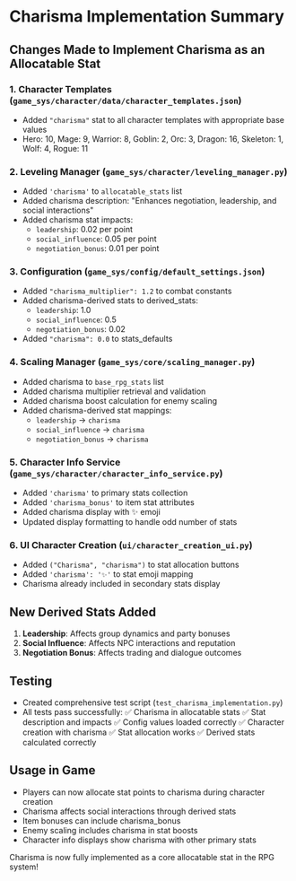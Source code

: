 # Charisma Implementation Summary

## Changes Made to Implement Charisma as an Allocatable Stat

### 1. Character Templates (`game_sys/character/data/character_templates.json`)
- Added `"charisma"` stat to all character templates with appropriate base values
- Hero: 10, Mage: 9, Warrior: 8, Goblin: 2, Orc: 3, Dragon: 16, Skeleton: 1, Wolf: 4, Rogue: 11

### 2. Leveling Manager (`game_sys/character/leveling_manager.py`)
- Added `'charisma'` to `allocatable_stats` list
- Added charisma description: "Enhances negotiation, leadership, and social interactions"
- Added charisma stat impacts:
  - `leadership`: 0.02 per point
  - `social_influence`: 0.05 per point
  - `negotiation_bonus`: 0.01 per point

### 3. Configuration (`game_sys/config/default_settings.json`)
- Added `"charisma_multiplier": 1.2` to combat constants
- Added charisma-derived stats to derived_stats:
  - `leadership`: 1.0
  - `social_influence`: 0.5
  - `negotiation_bonus`: 0.02
- Added `"charisma": 0.0` to stats_defaults

### 4. Scaling Manager (`game_sys/core/scaling_manager.py`)
- Added charisma to `base_rpg_stats` list
- Added charisma multiplier retrieval and validation
- Added charisma boost calculation for enemy scaling
- Added charisma-derived stat mappings:
  - `leadership` → `charisma`
  - `social_influence` → `charisma`
  - `negotiation_bonus` → `charisma`

### 5. Character Info Service (`game_sys/character/character_info_service.py`)
- Added `'charisma'` to primary stats collection
- Added `'charisma_bonus'` to item stat attributes
- Added charisma display with ✨ emoji
- Updated display formatting to handle odd number of stats

### 6. UI Character Creation (`ui/character_creation_ui.py`)
- Added `("Charisma", "charisma")` to stat allocation buttons
- Added `'charisma': '✨'` to stat emoji mapping
- Charisma already included in secondary stats display

## New Derived Stats Added
1. **Leadership**: Affects group dynamics and party bonuses
2. **Social Influence**: Affects NPC interactions and reputation
3. **Negotiation Bonus**: Affects trading and dialogue outcomes

## Testing
- Created comprehensive test script (`test_charisma_implementation.py`)
- All tests pass successfully:
  ✅ Charisma in allocatable stats
  ✅ Stat description and impacts
  ✅ Config values loaded correctly
  ✅ Character creation with charisma
  ✅ Stat allocation works
  ✅ Derived stats calculated correctly

## Usage in Game
- Players can now allocate stat points to charisma during character creation
- Charisma affects social interactions through derived stats
- Item bonuses can include charisma_bonus
- Enemy scaling includes charisma in stat boosts
- Character info displays show charisma with other primary stats

Charisma is now fully implemented as a core allocatable stat in the RPG system!
